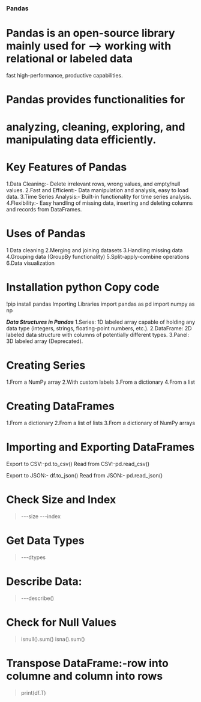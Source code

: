 ### Pandas
#  Pandas is an open-source library mainly used for --> working with relational or labeled data 
fast 
high-performance,
productive capabilities. 

#  Pandas provides functionalities for 
#  analyzing, cleaning, exploring, and manipulating data efficiently.

# Key Features of Pandas
1.Data Cleaning:-  Delete irrelevant rows, wrong values, and empty/null values.
2.Fast and Efficient:-  Data manipulation and analysis, easy to load data.
3.Time Series Analysis:-  Built-in functionality for time series analysis.
4.Flexibility:-  Easy handling of missing data, inserting and deleting columns and records from DataFrames.


# Uses of Pandas
1 Data cleaning
2.Merging and joining datasets
3.Handling missing data
4.Grouping data (GroupBy functionality)
5.Split-apply-combine operations
6.Data visualization


# Installation python Copy code
!pip install pandas
Importing Libraries
import pandas as pd
import numpy as np


***Data Structures in Pandas***
1.Series: 1D labeled array capable of holding any data type (integers, strings, floating-point numbers, etc.).
2.DataFrame: 2D labeled data structure with columns of potentially different types.
3.Panel: 3D labeled array (Deprecated).

# Creating Series
1.From a NumPy array
2.With custom labels
3.From a dictionary
4.From a list


# Creating DataFrames
1.From a dictionary
2.From a list of lists
3.From a dictionary of NumPy arrays

# Importing and Exporting DataFrames
Export to CSV:-pd.to_csv()
Read from CSV:-pd.read_csv()

Export to JSON:- df.to_json()
Read from JSON:- pd.read_json()

# Check Size and Index
>---size
>---index

# Get Data Types
>---dtypes
>
# Describe Data:
>---describe()

# Check for Null Values
>isnull().sum()
>isna().sum()

# Transpose DataFrame:-row into columne and column into rows 
> print(df.T)
